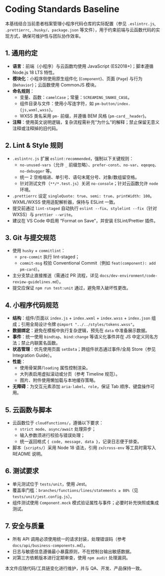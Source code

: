 # Coding Standards Baseline

本基线结合当前患者档案管理小程序代码仓库的实际配置（参见 `.eslintrc.js`, `.prettierrc`, `.husky/`、`package.json` 等文件），用于约束前端与云函数代码的实现方式，确保可维护性与团队协作效率。

## 1. 通用约定
- **语言**：前端（小程序）与云函数均使用 JavaScript (ES2018+)；脚本遵循 Node.js 18 LTS 特性。
- **模块化**：小程序侧使用原生组件化 (`Component`)、页面 (`Page`) 与行为 (`Behavior`)；云函数使用 CommonJS 模块。
- **命名规则**：
  - 变量、函数：`camelCase`；常量：`SCREAMING_SNAKE_CASE`。
  - 组件目录与文件：使用小写连字符，如 `pm-button/index.{js,wxml,wxss}`。
  - WXSS 类名采用 `pm-` 前缀，并遵循 BEM 风格 (`pm-card__header`)。
- **注释**：使用英文说明逻辑，复杂流程需补充“为什么”的解释；禁止保留无意义注释或注释掉的旧代码。

## 2. Lint & Style 规则
- `.eslintrc.js` 扩展 `eslint:recommended`，强制以下关键规则：
  - `no-unused-vars`（允许 `_` 前缀忽略）、`prefer-const`、`no-var`、`eqeqeq`、`no-debugger` 等。
  - 统一 2 空格缩进、单引号、语句末尾分号、对象/数组留空格。
  - 针对测试文件（`**/*.test.js`）关闭 `no-console`；针对云函数允许 `node` 环境。
- `.prettierrc` 设定 `singleQuote: true`、`semi: true`、`printWidth: 100`。WXML/WXSS 使用适配解析器，保持与 ESLint 一致。
- 提交前通过 `lint-staged` 自动执行 `eslint --fix`、`stylelint --fix`（针对 WXSS）与 `prettier --write`。
- 建议在 VS Code 中启用 “Format on Save”，并安装 ESLint/Prettier 插件。

## 3. Git 与提交规范
- 使用 `husky` + `commitlint`：
  - `pre-commit` 执行 lint-staged；
  - `commit-msg` 校验 Conventional Commit（例如 `feat(component): add pm-card`）。
- 主分支禁止直接推送（需通过 PR 流程，详见 `docs/dev-environment/code-review-guidelines.md`）。
- 提交应保证 `npm run test:unit` 通过，避免带入破坏性更改。

## 4. 小程序代码规范
- **结构**：组件/页面以 `index.js` + `index.wxml` + `index.wxss` + `index.json` 组成；引用全局设计令牌 `@import "../../styles/tokens.wxss"`。
- **数据绑定**：避免在模板中执行复杂逻辑，预先在 `data` 中准备展示数据。
- **事件**：统一使用 `bindtap`、`bind:change` 等语义化事件并在 JS 中定义同名方法；禁止内联匿名函数。
- **状态管理**：优先使用页面 `setData`；跨组件状态通过事件/全局 Store（参见 Integration Guide）。
- **性能**：
  - 使用骨架屏/`loading` 属性控制渲染。
  - 大列表启用虚拟滚动或分页（参考 Timeline 规范）。
  - 图片、附件使用懒加载与本地缓存策略。
- **无障碍**：为交互元素添加 `aria-label`、`role`，保证 Tab 顺序、键盘操作可用。

## 5. 云函数与脚本
- 云函数位于 `cloudfunctions/`，遵循以下要求：
  - `strict mode`、`async/await` 处理异步；
  - 输入参数须进行校验与错误处理；
  - 统一返回格式 `{ code, message, data }`，记录日志便于排查。
- 脚本（`scripts/`）采用 Node 18 语法，引用 `zx`/`cross-env` 等工具时需写入 README 说明。

## 6. 测试要求
- 单元测试位于 `tests/unit`，使用 Jest。
- 覆盖率门槛：`branches/functions/lines/statements ≥ 80%`（见 `tests/unit/jest.config.js`）。
- 组件测试使用 `Component.mock` 模式验证属性与事件；必要时补充快照或集成测试。

## 7. 安全与质量
- 所有 API 调用必须使用统一的请求封装，处理错误码（参考 `docs/api/business-components.md`）。
- 日志与敏感信息遵循最小暴露原则，不在控制台输出敏感数据。
- 对第三方依赖版本进行定期审查，使用 `npm audit` 处理漏洞。

本文件应随代码/工具链变化进行维护，并与 QA、开发、产品保持一致。